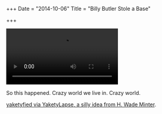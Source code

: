 +++
Date = "2014-10-06"
Title = "Billy Butler Stole a Base"

+++

<div class="video-container">
<video controls loop>
  <source src="//drops.albush.com/billystealssecond.mov" type="video/mp4">
  Your browser does not support the video tag.
</video>
</div>

So this happened. Crazy world we live in. Crazy world. 

[yaketyfied via YaketyLapse, a silly idea from H. Wade Minter][1].


[1]: //yacketylapse.com/